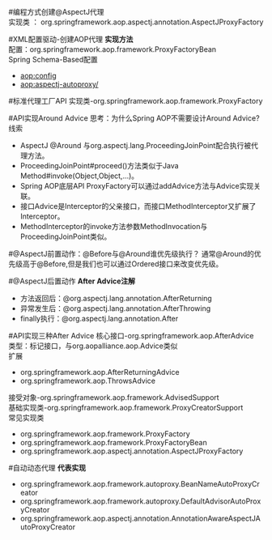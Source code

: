#编程方式创建@AspectJ代理   
实现类 ： org.springframework.aop.aspectj.annotation.AspectJProxyFactory

#XML配置驱动-创建AOP代理
**实现方法**   
配置：org.springframework.aop.framework.ProxyFactoryBean   
Spring Schema-Based配置   
+ <aop:config>
+ <aop:aspectj-autoproxy/>

#标准代理工厂API
实现类-org.springframework.aop.framework.ProxyFactory

#API实现Around Advice
思考：为什么Spring AOP不需要设计Around Advice?   
线索   
+ AspectJ @Around 与org.aspectj.lang.ProceedingJoinPoint配合执行被代理方法。
+ ProceedingJoinPoint#proceed()方法类似于Java Method#invoke(Object,Object,...)。
+ Spring AOP底层API ProxyFactory可以通过addAdvice方法与Advice实现关联。
+ 接口Advice是Interceptor的父亲接口，而接口MethodInterceptor又扩展了Interceptor。
+ MethodInterceptor的invoke方法参数MethodInvocation与ProceedingJoinPoint类似。

#@AspectJ前置动作：@Before与@Around谁优先级执行？
通常@Around的优先级高于@Before,但是我们也可以通过Ordered接口来改变优先级。   

#@AspectJ后置动作
**After Advice注解**
+ 方法返回后：@org.aspectj.lang.annotation.AfterReturning
+ 异常发生后：@org.aspectj.lang.annotation.AfterThrowing
+ finally执行：@org.aspectj.lang.annotation.After

#API实现三种After Advice
核心接口-org.springframework.aop.AfterAdvice   
类型：标记接口，与org.aopalliance.aop.Advice类似    
扩展   
+ org.springframework.aop.AfterReturningAdvice
+ org.springframework.aop.ThrowsAdvice   

接受对象-org.springframework.aop.framework.AdvisedSupport   
基础实现类-org.springframework.aop.framework.ProxyCreatorSupport   
常见实现类   
+ org.springframework.aop.framework.ProxyFactory
+ org.springframework.aop.framework.ProxyFactoryBean
+ org.springframework.aop.aspectj.annotation.AspectJProxyFactory

#自动动态代理
**代表实现**   
+ org.springframework.aop.framework.autoproxy.BeanNameAutoProxyCreator
+ org.springframework.aop.framework.autoproxy.DefaultAdvisorAutoProxyCreator
+ org.springframework.aop.aspectj.annotation.AnnotationAwareAspectJAutoProxyCreator


